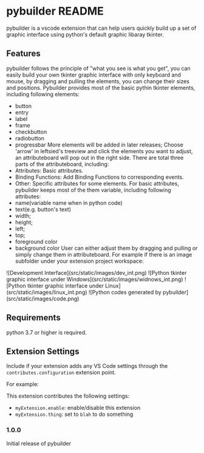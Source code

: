 # pybuilder README

pybuilder is a vscode extension that can help users quickly build up a set of graphic interface using python's default graphic libaray tkinter.

## Features

pybuilder follows the principle of "what you see is what you get", you can easily build your own tkinter graphic interface with only keyboard and mouse, by dragging and pulling the elements, you can change their sizes and positions.
Pybuilder provides most of the basic pythin tkinter elements, including following elements:
* button
* entry
* label
* frame
* checkbutton
* radiobutton
* progressbar
More elements will be added in later releases;
Choose 'arrow' in leftsied's treeview and click the elements you want to adjust, an attributeboard will pop out in the right side.
There are total three parts of the attributeboard, including:
* Attributes: Basic attributes.
* Binding Functions: Add Binding Functions to corresponding events.
* Other: Specific attributes for some elements.
For basic attributes, pybuilder keeps most of the them variable, including following attributes:
* name(variable name when in python code)
* text(e.g. button's text)
* width;
* height;
* left;
* top;
* foreground color
* background color
User can either adjust them by dragging and pulling or simply change them in attributeboard.
For example if there is an image subfolder under your extension project workspace:

\!\[Development Interface\]\(src/static/images/dev_int.png\)
\!\[Python tkinter graphic interface under Windows\]\(src/static/images/widnows_int.png\)
\!\[Python tkinter graphic interface under Linux\]\(src/static/images/linux_int.png\)
\!\[Python codes generated by pybuilder\]\(src/static/images/code.png\)


## Requirements

python 3.7 or higher is required. 

## Extension Settings

Include if your extension adds any VS Code settings through the `contributes.configuration` extension point.

For example:

This extension contributes the following settings:

* `myExtension.enable`: enable/disable this extension
* `myExtension.thing`: set to `blah` to do something


### 1.0.0

Initial release of pybuilder
